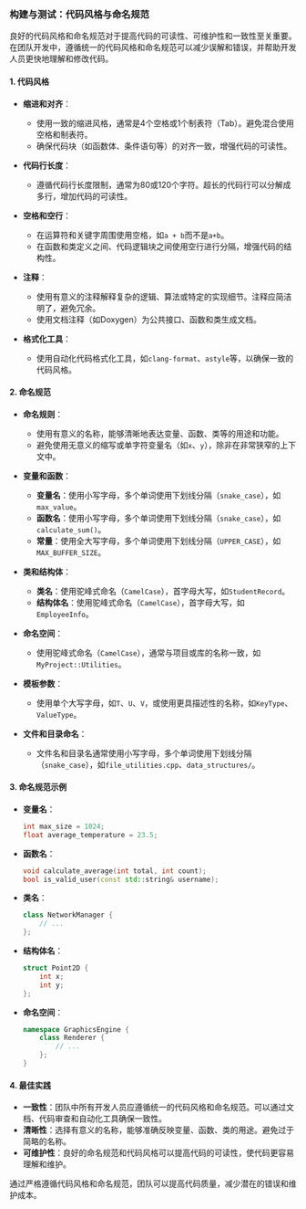 ### 构建与测试：代码风格与命名规范

良好的代码风格和命名规范对于提高代码的可读性、可维护性和一致性至关重要。在团队开发中，遵循统一的代码风格和命名规范可以减少误解和错误，并帮助开发人员更快地理解和修改代码。

#### 1. **代码风格**

- **缩进和对齐**：
  - 使用一致的缩进风格，通常是4个空格或1个制表符（Tab）。避免混合使用空格和制表符。
  - 确保代码块（如函数体、条件语句等）的对齐一致，增强代码的可读性。

- **代码行长度**：
  - 遵循代码行长度限制，通常为80或120个字符。超长的代码行可以分解成多行，增加代码的可读性。

- **空格和空行**：
  - 在运算符和关键字周围使用空格，如`a + b`而不是`a+b`。
  - 在函数和类定义之间、代码逻辑块之间使用空行进行分隔，增强代码的结构性。

- **注释**：
  - 使用有意义的注释解释复杂的逻辑、算法或特定的实现细节。注释应简洁明了，避免冗余。
  - 使用文档注释（如Doxygen）为公共接口、函数和类生成文档。

- **格式化工具**：
  - 使用自动化代码格式化工具，如`clang-format`、`astyle`等，以确保一致的代码风格。

#### 2. **命名规范**

- **命名规则**：
  - 使用有意义的名称，能够清晰地表达变量、函数、类等的用途和功能。
  - 避免使用无意义的缩写或单字符变量名（如`x`、`y`），除非在非常狭窄的上下文中。

- **变量和函数**：
  - **变量名**：使用小写字母，多个单词使用下划线分隔（`snake_case`），如`max_value`。
  - **函数名**：使用小写字母，多个单词使用下划线分隔（`snake_case`），如`calculate_sum()`。
  - **常量**：使用全大写字母，多个单词使用下划线分隔（`UPPER_CASE`），如`MAX_BUFFER_SIZE`。

- **类和结构体**：
  - **类名**：使用驼峰式命名（`CamelCase`），首字母大写，如`StudentRecord`。
  - **结构体名**：使用驼峰式命名（`CamelCase`），首字母大写，如`EmployeeInfo`。

- **命名空间**：
  - 使用驼峰式命名（`CamelCase`），通常与项目或库的名称一致，如`MyProject::Utilities`。

- **模板参数**：
  - 使用单个大写字母，如`T`、`U`、`V`，或使用更具描述性的名称，如`KeyType`、`ValueType`。

- **文件和目录命名**：
  - 文件名和目录名通常使用小写字母，多个单词使用下划线分隔（`snake_case`），如`file_utilities.cpp`、`data_structures/`。

#### 3. **命名规范示例**

- **变量名**：
  ```cpp
  int max_size = 1024;
  float average_temperature = 23.5;
  ```

- **函数名**：
  ```cpp
  void calculate_average(int total, int count);
  bool is_valid_user(const std::string& username);
  ```

- **类名**：
  ```cpp
  class NetworkManager {
      // ...
  };
  ```

- **结构体名**：
  ```cpp
  struct Point2D {
      int x;
      int y;
  };
  ```

- **命名空间**：
  ```cpp
  namespace GraphicsEngine {
      class Renderer {
          // ...
      };
  }
  ```

#### 4. **最佳实践**

- **一致性**：团队中所有开发人员应遵循统一的代码风格和命名规范。可以通过文档、代码审查和自动化工具确保一致性。
- **清晰性**：选择有意义的名称，能够准确反映变量、函数、类的用途。避免过于简略的名称。
- **可维护性**：良好的命名规范和代码风格可以提高代码的可读性，使代码更容易理解和维护。

通过严格遵循代码风格和命名规范，团队可以提高代码质量，减少潜在的错误和维护成本。
